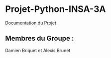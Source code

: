 # Projet-Python-INSA-3A

[Documentation du Projet](https://github.com/AlexTheGeek/Projet-Python-INSA-3A/wiki)


## Membres du Groupe :
Damien Briquet et Alexis Brunet
